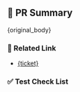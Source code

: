 ## 📌 PR Summary
{original_body}

### 🔗 Related Link
* [{ticket}](https://growingenergylabs.atlassian.net/browse/{ticket})

### ✅ Test Check List
